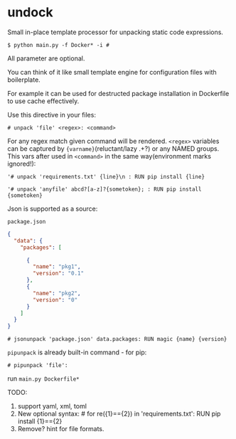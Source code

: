 # undock

Small in-place template processor for unpacking static code expressions.

`$ python main.py -f Docker* -i #`

All parameter are optional.

You can think of it like small template engine for configuration files with boilerplate.

For example it can be used for destructed package installation in Dockerfile to use cache effectively.

Use this directive in your files:

`# unpack 'file' <regex>: <command>`

For any regex match given command will be rendered. 
`<regex>` variables can be captured by `{varname}`(reluctant/lazy .+?) or any NAMED groups. 
This vars after used in `<command>` in the same way(environment marks ignored!):
 
`'# unpack 'requirements.txt' {line}\n : RUN pip install {line}`

`'# unpack 'anyfile' abcd?[a-z]?{sometoken}; : RUN pip install {sometoken}`


Json is supported as a source:

`package.json`
```json
{
  "data": {
    "packages": [

      {
        "name": "pkg1",
        "version": "0.1"
      },
      {
        "name": "pkg2",
        "version": "0"
      }
    ]
  }
}
```

`# jsonunpack 'package.json' data.packages: RUN magic {name} {version}`
 

`pipunpack` is already built-in command - for pip:

 `# pipunpack 'file': `
 
 run `main.py Dockerfile*`
 
 
 
 
 TODO: 
 1. support yaml, xml, toml
 2. New optional syntax: # for re({1}=={2}) in 'requirements.txt': RUN pip install {1}=={2} 
 3. Remove? hint for file formats.